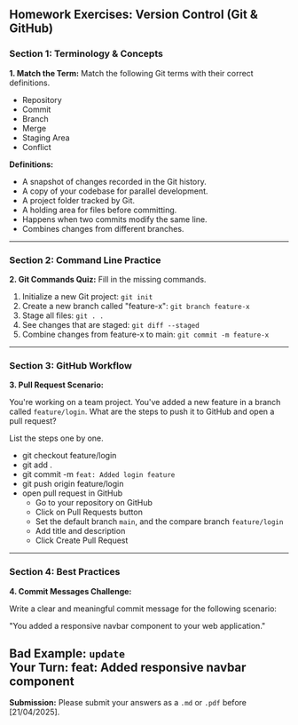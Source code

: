 ## Homework Exercises: Version Control (Git & GitHub)

### Section 1: Terminology & Concepts

**1. Match the Term:** Match the following Git terms with their correct definitions.

- Repository
- Commit
- Branch
- Merge
- Staging Area
- Conflict

**Definitions:**
- A snapshot of changes recorded in the Git history.
- A copy of your codebase for parallel development.
- A project folder tracked by Git.
- A holding area for files before committing.
- Happens when two commits modify the same line.
- Combines changes from different branches.

---

### Section 2: Command Line Practice

**2. Git Commands Quiz:** Fill in the missing commands.

1. Initialize a new Git project: `git init`
2. Create a new branch called "feature-x": `git branch feature-x`
3. Stage all files: `git . .`
4. See changes that are staged: `git diff --staged`
5. Combine changes from feature-x to main: `git commit -m feature-x`

---

### Section 3: GitHub Workflow

**3. Pull Request Scenario:**

You're working on a team project. You've added a new feature in a branch called `feature/login`. What are the steps to push it to GitHub and open a pull request?

List the steps one by one.

- git checkout feature/login
- git add .
- git commit -m `feat: Added login feature`
- git push origin feature/login
- open pull request in GitHub
  - Go to your repository on GitHub
  - Click on Pull Requests button
  - Set the default branch `main`, and the compare branch `feature/login`
  - Add title and description
  - Click Create Pull Request 

---

### Section 4: Best Practices

**4. Commit Messages Challenge:**

Write a clear and meaningful commit message for the following scenario:

"You added a responsive navbar component to your web application."

Bad Example: `update`  
Your Turn:
feat: Added responsive navbar component
---

**Submission:**
Please submit your answers as a `.md` or `.pdf` before [21/04/2025].

